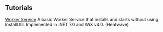 ## Tutorials

[Worker Service](https://github.com/iswix-llc/iswix-tutorials/tree/master/WiX-v4-HeatWave/worker-service) A basic Worker Service that installs and starts without using InstallUtil.  Implemented in .NET 7.0 and WiX v4.0. (Heatwave)
